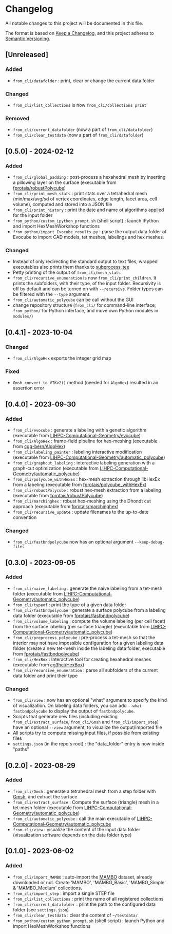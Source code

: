 # Changelog

All notable changes to this project will be documented in this file.

The format is based on [Keep a Changelog](https://keepachangelog.com/en/1.1.0/),
and this project adheres to [Semantic Versioning](https://semver.org/spec/v2.0.0.html).

## [Unreleased]

### Added

- `from_cli/datafolder` : print, clear or change the current data folder

### Changed

- `from_cli/list_collections` is now `from_cli/collections print`

### Removed

- `from_cli/current_datafolder` (now a part of `from_cli/datafolder`)
- `from_cli/clear_testdata` (now a part of `from_cli/datafolder`)

## [0.5.0] - 2024-02-12

### Added

- `from_cli/global_padding` : post-process a hexahedral mesh by inserting a pillowing layer on the surface (executable from [fprotais/robustPolycube](https://github.com/fprotais/robustPolycube))
- `from_cli/print_mesh_stats` : print stats over a tetrahedral mesh (min/max/avg/sd of vertex coordinates, edge length, facet area, cell volume), computed and stored into a JSON file
- `from_cli/print_history` : print the date and name of algorithms applied for the input folder
- `from_python/custom_ipython_prompt.sh` (shell script) : launch IPython and import HexMeshWorkshop functions
- `from_python/import_Evocube_results.py` : parse the output data folder of Evocube to import CAD models, tet meshes, labelings and hex meshes.

### Changed

- Instead of only redirecting the standard output to text files, wrapped executables also prints them thanks to [subprocess_tee](https://github.com/pycontribs/subprocess-tee)
- Petty printing of the output of `from_cli/mesh_stats`
- `from_cli/recursive_enumeration` is now `from_cli/print_children`. It prints the subfolders, with their type, of the input folder. Recursivity is off by default and can be turned on with `--recursive`. Folder types can be filtered with the `--type` argument.
- `from_cli/automatic_polycube` can be call without the GUI
- change repository structure (`from_cli/` for command-line interface, `from_python/` for Python interface, and move own Python modules in `modules/`)

## [0.4.1] - 2023-10-04

### Changed

- `from_cli/AlgoHex` exports the integer grid map

### Fixed

- `Gmsh_convert_to_VTKv2()` method (needed for `AlgoHex`) resulted in an assertion error

## [0.4.0] - 2023-09-30

### Added

- `from_cli/evocube` : generate a labeling with a genetic algorithm (executable from [LIHPC-Computational-Geometry/evocube](https://github.com/LIHPC-Computational-Geometry/evocube))
- `from_cli/AlgoHex` : frame-field pipeline for hex-meshing (executable from [cgg-bern/AlgoHex](https://github.com/cgg-bern/AlgoHex))
- `from_cli/labeling_painter` : labeling interactive modification (executable from [LIHPC-Computational-Geometry/automatic_polycube](https://github.com/LIHPC-Computational-Geometry/automatic_polycube))
- `from_cli/graphcut_labeling` : interactive labeling generation with a graph-cut optimization (executable from [LIHPC-Computational-Geometry/automatic_polycube](https://github.com/LIHPC-Computational-Geometry/automatic_polycube))
- `from_cli/polycube_withHexEx` : hex-mesh extraction through libHexEx from a labeling (executable from [fprotais/polycube_withHexEx](https://github.com/fprotais/polycube_withHexEx))
- `from_cli/robustPolycube` : robust hex-mesh extraction from a labeling (executable from [fprotais/robustPolycube](https://github.com/fprotais/robustPolycube))
- `from_cli/marchinghex` : robust hex-meshing using the Dhondt cut approach (executable from [fprotais/marchinghex](https://github.com/fprotais/marchinghex))
- `from_cli/recursive_update` : update filenames to the up-to-date convention

### Changed

- `from_cli/fastbndpolycube` now has an optional argument `--keep-debug-files`

## [0.3.0] - 2023-09-05

### Added

- `from_cli/naive_labeling` : generate the naive labeling from a tet-mesh folder (executable from [LIHPC-Computational-Geometry/automatic_polycube](https://github.com/LIHPC-Computational-Geometry/automatic_polycube))
- `from_cli/typeof` : print the type of a given data folder
- `from_cli/fastbndpolycube` : generate a surface polycube from a labeling data folder (executable from [fprotais/fastbndpolycube](https://github.com/fprotais/fastbndpolycube))
- `from_cli/volume_labeling` : compute the volume labeling (per cell facet) from the surface labeling (per surface triangle) (executable from [LIHPC-Computational-Geometry/automatic_polycube](https://github.com/LIHPC-Computational-Geometry/automatic_polycube))
- `from_cli/preprocess_polycube` : pre-process a tet-mesh so that the interior may not have impossible configuration for a given labeling data folder (create a new tet-mesh inside the labeling data folder, executable from [fprotais/fastbndpolycube](https://github.com/fprotais/fastbndpolycube))
- `from_cli/HexBox` : Interactive tool for creating hexahedral meshes (executable from [cg3hci/HexBox](https://github.com/cg3hci/HexBox))
- `from_cli/recursive_enumeration` : parse all subfolders of the current data folder and print their type

### Changed

- `from_cli/view` : now has an optional "what" argument to specify the kind of visualization. On labeling data folders, you can add `--what fastbndpolycube` to display the output of `fastbndpolycube`.
- Scripts that generate new files (including existing `from_cli/extract_surface`, `from_cli/Gmsh` and `from_cli/import_step`) have an optional `--view` argument, to visualize the output/imported file
- All scripts try to compute missing input files, if possible from existing files
- `settings.json` (in the repo's root) : the "data_folder" entry is now inside "paths"

## [0.2.0] - 2023-08-29

### Added

- `from_cli/Gmsh` : generate a tetrahedral mesh from a step folder with [Gmsh](https://gmsh.info/), and extract the surface
- `from_cli/extract_surface` : Compute the surface (triangle) mesh in a tet-mesh folder (executable from [LIHPC-Computational-Geometry/automatic_polycube](https://github.com/LIHPC-Computational-Geometry/automatic_polycube))
- `from_cli/automatic_polycube` : call the main executable of [LIHPC-Computational-Geometry/automatic_polycube](https://github.com/LIHPC-Computational-Geometry/automatic_polycube)
- `from_cli/view` : visualize the content of the input data folder (visualization software depends on the data folder type)

## [0.1.0] - 2023-06-02

### Added

- `from_cli/import_MAMBO` : auto-import the [MAMBO](https://gitlab.com/franck.ledoux/mambo) dataset, already downloaded or not. Create 'MAMBO', 'MAMBO_Basic', 'MAMBO_Simple' & 'MAMBO_Medium' collections.
- `from_cli/import_step` : import a single STEP file
- `from_cli/list_collections` : print the name of all registered collections
- `from_cli/current_datafolder` : print the path to the configured data folder (see `settings.json`)
- `from_cli/clear_testdata` : clear the content of `~/testdata/`
- `from_python/custom_python_prompt.sh` (shell script) : launch Python and import HexMeshWorkshop functions